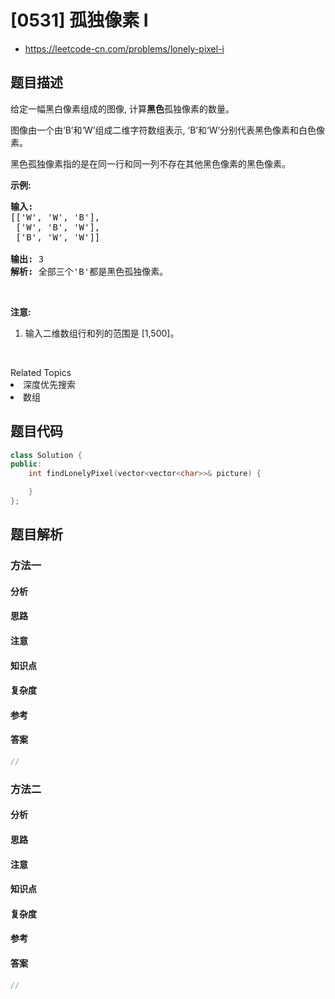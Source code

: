 

# [0531] 孤独像素 I
* https://leetcode-cn.com/problems/lonely-pixel-i


## 题目描述

<p>给定一幅黑白像素组成的图像, 计算<strong>黑色</strong>孤独像素的数量。</p>

<p>图像由一个由&lsquo;B&rsquo;和&lsquo;W&rsquo;组成二维字符数组表示, &lsquo;B&rsquo;和&lsquo;W&rsquo;分别代表黑色像素和白色像素。</p>

<p>黑色孤独像素指的是在同一行和同一列不存在其他黑色像素的黑色像素。</p>

<p><strong>示例:</strong></p>

<pre><strong>输入:</strong> 
[[&#39;W&#39;, &#39;W&#39;, &#39;B&#39;],
 [&#39;W&#39;, &#39;B&#39;, &#39;W&#39;],
 [&#39;B&#39;, &#39;W&#39;, &#39;W&#39;]]

<strong>输出:</strong> 3
<strong>解析:</strong> 全部三个&#39;B&#39;都是黑色孤独像素。
</pre>

<p>&nbsp;</p>

<p><strong>注意:</strong></p>

<ol>
	<li>输入二维数组行和列的范围是 [1,500]。</li>
</ol>

<p>&nbsp;</p>
<div><div>Related Topics</div><div><li>深度优先搜索</li><li>数组</li></div></div>


## 题目代码

```cpp
class Solution {
public:
    int findLonelyPixel(vector<vector<char>>& picture) {

    }
};
```


## 题目解析


### 方法一

#### 分析

#### 思路

#### 注意

#### 知识点

#### 复杂度

#### 参考

#### 答案

```cpp
//
```


### 方法二

#### 分析

#### 思路

#### 注意

#### 知识点

#### 复杂度

#### 参考

#### 答案

```cpp
//
```


